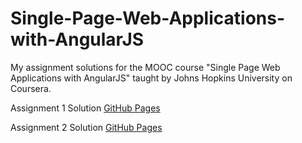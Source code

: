# Single-Page-Web-Applications-with-AngularJS
My assignment solutions for the MOOC course "Single Page Web Applications with AngularJS" taught by Johns Hopkins University on Coursera.

Assignment 1 Solution [GitHub Pages](https://christeentjose.github.io/Single-Page-Web-Applications-with-AngularJS/Module%201%20Solution/)

Assignment 2 Solution [GitHub Pages](https://christeentjose.github.io/Single-Page-Web-Applications-with-AngularJS/Module%202%20Solution/)

